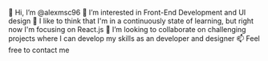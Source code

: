 👋 Hi, I’m @alexmsc96
👀 I’m interested in Front-End Development and UI design
🌱 I like to think that I'm in a continuously state of learning, but right now I'm focusing on React.js 
💞️ I’m looking to collaborate on challenging projects where I can develop my skills as an developer and designer
📫 Feel free to contact me

<!---
alexmsc96/alexmsc96 is a ✨ special ✨ repository because its `README.md` (this file) appears on your GitHub profile.
You can click the Preview link to take a look at your changes.
--->
